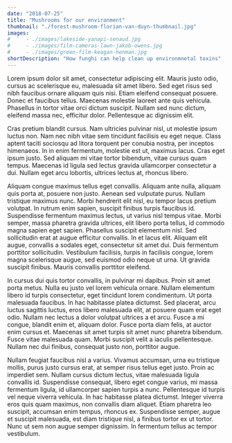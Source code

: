 ```yaml
---
date: "2018-07-25"
title: "Mushrooms for our environment"
thumbnail: "./forest-mushroom-florian-van-duyn-thumbnail.jpg"
images: 
#     - ./images/lakeside-yanapi-senaud.jpg
#     - ./images/film-cameras-lawn-jakob-owens.jpg
#     - ./images/green-film-keagan-henman.jpg
shortDescription: "How funghi can help clean up environmnetal toxins"
---
```


Lorem ipsum dolor sit amet, consectetur adipiscing elit. Mauris justo odio, cursus ac scelerisque eu, malesuada sit amet libero. Sed eget risus sed nibh faucibus ornare aliquam quis nisi. Etiam eleifend consequat posuere. Donec et faucibus tellus. Maecenas molestie laoreet ante quis vehicula. Phasellus in tortor vitae orci dictum suscipit. Nullam sed nunc dictum, eleifend massa nec, efficitur dolor. Pellentesque ac dignissim elit.

Cras pretium blandit cursus. Nam ultricies pulvinar nisl, ut molestie ipsum luctus non. Nam nec nibh vitae sem tincidunt facilisis eu eget neque. Class aptent taciti sociosqu ad litora torquent per conubia nostra, per inceptos himenaeos. In in enim fermentum, molestie est ut, maximus lacus. Cras eget ipsum justo. Sed aliquam mi vitae tortor bibendum, vitae cursus quam tempus. Maecenas id ligula sed lectus gravida ullamcorper consectetur a dui. Nullam eget arcu lobortis, ultrices lectus at, rhoncus libero.

Aliquam congue maximus tellus eget convallis. Aliquam ante nulla, aliquam quis porta at, posuere non justo. Aenean sed vulputate purus. Nullam tristique maximus nunc. Morbi hendrerit elit nisl, eu tempor lacus pretium volutpat. In rutrum enim sapien, suscipit finibus turpis faucibus id. Suspendisse fermentum maximus lectus, ut varius nisl tempus vitae. Morbi semper, massa pharetra gravida ultrices, elit libero porta tellus, id commodo magna sapien eget sapien. Phasellus suscipit elementum nisl. Sed sollicitudin erat at augue efficitur convallis. In et lacus elit. Aliquam elit augue, convallis a sodales eget, consectetur sit amet dui. Duis fermentum porttitor sollicitudin. Vestibulum facilisis, turpis in facilisis congue, lorem magna scelerisque augue, sed euismod odio neque ut urna. Ut gravida suscipit finibus. Mauris convallis porttitor eleifend.

In cursus dui quis tortor convallis, in pulvinar mi dapibus. Proin sit amet porta metus. Nulla eu justo vel lorem vehicula ornare. Nullam elementum libero id turpis consectetur, eget tincidunt lorem condimentum. Ut porta malesuada faucibus. In hac habitasse platea dictumst. Sed placerat, arcu luctus sagittis luctus, eros libero malesuada elit, at posuere quam erat eget odio. Nullam nec lectus a dolor volutpat ultrices a et arcu. Fusce a mi congue, blandit enim et, aliquam dolor. Fusce porta diam felis, at auctor enim cursus et. Maecenas sit amet turpis sit amet nunc pharetra bibendum. Fusce vitae malesuada quam. Morbi suscipit velit a iaculis pellentesque. Nullam nec dui finibus, consequat justo non, porttitor augue.

Nullam feugiat faucibus nisl a varius. Vivamus accumsan, urna eu tristique mollis, purus justo cursus erat, at semper risus tellus eget justo. Proin ac imperdiet sem. Nullam cursus dictum lectus, vitae malesuada ligula convallis id. Suspendisse consequat, libero eget congue varius, mi massa fermentum ligula, id ullamcorper sapien turpis a nunc. Pellentesque id turpis vel neque viverra vehicula. In hac habitasse platea dictumst. Integer viverra eros quis quam maximus, non convallis diam aliquet. Etiam pharetra leo suscipit, accumsan enim tempus, rhoncus ex. Suspendisse semper, augue et suscipit malesuada, est diam tristique nisl, a finibus tortor ex ut tortor. Nunc ut sem non augue semper dignissim. In fermentum tellus ac tempor vestibulum.

